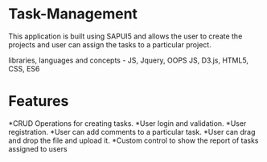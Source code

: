 # Task-Management

This application is built using SAPUI5 and allows the user to create the projects and user can assign the tasks to a particular project.

libraries, languages and concepts - JS, Jquery, OOPS JS, D3.js, HTML5, CSS, ES6

# Features
*CRUD Operations for creating tasks.
*User login and validation.
*User registration.
*User can add comments to a particular task.
*User can drag and drop the file and upload it.
*Custom control to show the report of tasks assigned to users
